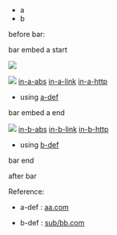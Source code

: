 -   a
-   b

before bar:

bar embed a start


![](https://gitee.com/drdrxp/bed/raw/_md2zhihu_foo/simple/18b61671112f3aeb-slim.jpg)

![](https://gitee.com/drdrxp/bed/raw/_md2zhihu_foo/simple/18b61671112f3aeb-bar.jpg)
[in-a-abs](/src/a.md)
[in-a-link](in-a-link.md)
[in-a-http](http://in-a-link.md)

-   using [a-def](aa.com)

bar embed a end

![](https://gitee.com/drdrxp/bed/raw/_md2zhihu_foo/simple/18b61671112f3aeb-bar.jpg)
[in-b-abs](/src/sub/bar.md)
[in-b-link](sub/in-b-link.md)
[in-b-http](http://in-b-link.md)

-   using [b-def](sub/bb.com)

bar end

after bar



Reference:

- a-def : [aa.com](aa.com)

- b-def : [sub/bb.com](sub/bb.com)


[a-def]: aa.com
[b-def]: sub/bb.com
